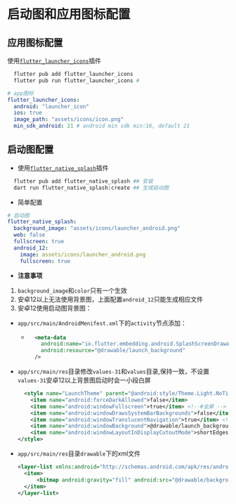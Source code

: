 # 启动图和应用图标配置

## 应用图标配置
使用[`flutter_launcher_icons`](https://pub.dev/packages/flutter_launcher_icons)插件
```bash
  flutter pub add flutter_launcher_icons
  flutter pub run flutter_launcher_icons #
```
```yaml
# app图标
flutter_launcher_icons:
  android: "launcher_icon"
  ios: true
  image_path: "assets/icons/icon.png"
  min_sdk_android: 21 # android min sdk min:16, default 21
```

## 启动图配置
- 使用[`flutter_native_splash`](https://pub.dev/packages/flutter_native_splash)插件
```bash
  flutter pub add flutter_native_splash ## 安装
  dart run flutter_native_splash:create ## 生成启动图
```
- 简单配置
```yaml
# 启动图
flutter_native_splash:
  background_image: "assets/icons/launcher_android.png"
  web: false
  fullscreen: true
  android_12:
    image: assets/icons/launcher_android.png
    fullscreen: true
```

- **注意事项**
1. `background_image`和`color`只有一个生效
2. 安卓12以上无法使用背景图，上面配置`android_12`只能生成相应文件
3. 安卓12使用启动图背景图：
  - `app/src/main/AndroidMenifest.xml`下的`activity`节点添加：
    - ```xml
        <meta-data
          android:name="io.flutter.embedding.android.SplashScreenDrawable"
          android:resource="@drawable/launch_background"
        />
      ```
  - `app/src/main/res`目录修改`values-31`和`values`目录,保持一致，不设置`values-31`安卓12以上背景图启动时会一小段白屏
    ```xml
      <style name="LaunchTheme" parent="@android:style/Theme.Light.NoTitleBar">
        <item name="android:forceDarkAllowed">false</item>
        <item name="android:windowFullscreen">true</item> <!--#全屏 -->
        <item name="android:windowDrawsSystemBarBackgrounds">false</item> <!-- true表示应用会绘制系统栏背景。 -->
        <item name="android:windowTranslucentNavigation">true</item> <!-- 使导航栏变为半透明，这样你的应用内容可以延伸到导航栏下方。不设置启动图可以会出现突然上移 -->
        <item name="android:windowBackground">@drawable/launch_background</item> <!-- 修改为背景图，生成的文件没有这个配置，自己修改 -->
        <item name="android:windowLayoutInDisplayCutoutMode">shortEdges</item>
    </style>
    ```
  - `app/src/main/res`目录`drawable`下的xml文件
    ```xml
    <layer-list xmlns:android="http://schemas.android.com/apk/res/android">
      <item>
          <bitmap android:gravity="fill" android:src="@drawable/background"/>
      </item>
    </layer-list>
    ```
